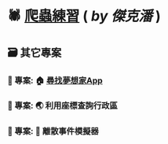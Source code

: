 # 🕷️ [爬蟲練習](https://tw-stock.streamlit.app/) ( *by 傑克潘* )

## 🗃️ 其它專案
### 📌 專案: 🏠 [尋找夢想家App](https://taipei-house-price.streamlit.app/)
### 📌 專案: 🌏 利用座標查詢行政區
### 📌 專案: 🎲 離散事件模擬器
